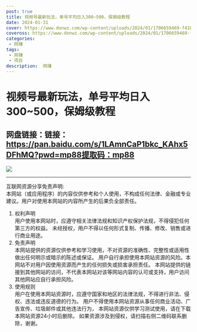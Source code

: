 ```yaml
---
post: true
title: 视频号最新玩法，单号平均日入300~500，保姆级教程
date: 2024-01-31
cover: https://www.donwz.com/wp-content/uploads/2024/01/1706659469-f418c108bded8ed.jpg
coveross: https://www.donwz.com/wp-content/uploads/2024/01/1706659469-f418c108bded8ed.jpg
categories:
 - 网赚
tags:
 - 网赚
 - 项目
description:  网赚
---
```

# 视频号最新玩法，单号平均日入300~500，保姆级教程

## 网盘链接：链接：https://pan.baidu.com/s/1LAmnCaP1bkc_KAhx5DFhMQ?pwd=mp88提取码：mp88  

![](https://www.donwz.com/wp-content/uploads/2024/01/1706659469-f418c108bded8ed.jpg)

---
互联网资源分享免责声明:  
本网站（或应用程序）的内容仅供参考和个人使用，不构成任何法律、金融或专业建议。用户对使用本网站的内容所产生的后果负全部责任。
1. 权利声明  
用户使用本网站时，应遵守相关法律法规和知识产权保护法规，不得侵犯任何第三方的权益。
未经授权，用户不得以任何形式复制、传播、修改、销售或进行商业用途。
2. 免责声明  
本网站提供的资源仅供参考和学习使用，不对资源的准确性、完整性或适用性做出任何明示或暗示的陈述或保证。
用户自行承担使用本网站资源的风险。本网站不对用户因使用资源而产生的任何损失或损害承担责任。
本网站提供的链接到其他网站的访问，不代表本网站对该等网站内容的认可或支持，用户访问其他网站应自行承担风险。
3. 使用规则  
用户在使用本网站资源时，应遵守国家和地区的法律法规，不得进行非法、侵权、违法或违反道德的行为。
用户不得使用本网站资源从事任何商业活动、广告宣传、垃圾邮件或其他违法行为，
本网站资源仅供学习测试使用，请在下载本网站资源24小时后删除。
如果资源涉及到侵权，请扫描右侧二维码联系删除，谢谢。
